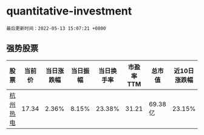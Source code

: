 # quantitative-investment

`最后更新时间：2022-05-13 15:07:21 +0800`

## 强势股票

|股票|当前价|当日涨跌幅|当日振幅|当日换手率|市盈率TTM|总市值|近10日涨跌幅|
|----|----|----|----|----|----|----|----|
|[杭州热电](https://xueqiu.com/S/SH605011)|17.34|2.36%|8.15%|23.38%|31.21|69.38亿|23.15%|

